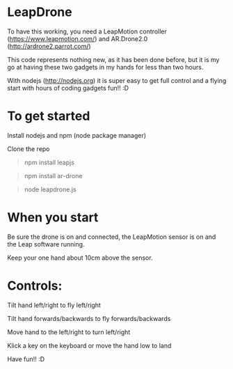 LeapDrone
=========

To have this working, you need a LeapMotion controller (https://www.leapmotion.com/) and AR.Drone2.0 (http://ardrone2.parrot.com/)

This code represents nothing new, as it has been done before, but it is my go at having these two gadgets in my hands for less than two hours.

With nodejs (http://nodejs.org) it is super easy to get full control and a flying start with hours of coding gadgets fun!! :D


To get started
==============

Install nodejs and npm (node package manager)

Clone the repo

>npm install leapjs

>npm install ar-drone

>node leapdrone.js

When you start
==============

Be sure the drone is on and connected, the LeapMotion sensor is on and the Leap software running.

Keep your one hand about 10cm above the sensor.

Controls:
=========

Tilt hand left/right to fly left/right

Tilt hand forwards/backwards to fly forwards/backwards

Move hand to the left/right to turn left/right

Klick a key on the keyboard or move the hand low to land

Have fun!! :D

